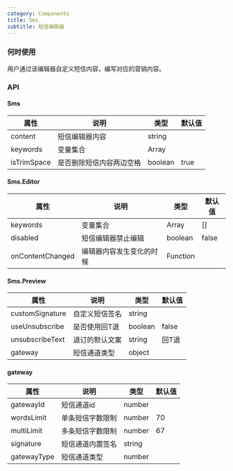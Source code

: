 ```yaml
---
category: Components
title: Sms
subtitle: 短信编辑器
---
```


### 何时使用
用户通过该编辑器自定义短信内容，编写对应的营销内容。

### API

#### Sms
| 属性 | 说明 | 类型 | 默认值 |
| --- | --- | --- | --- |
| content | 短信编辑器内容 | string |  |
| keywords | 变量集合 | Array |  |
| isTrimSpace | 是否删除短信内容两边空格 | boolean | true |

#### Sms.Editor
| 属性 | 说明 | 类型 | 默认值 |
| --- | --- | --- | --- |
| keywords | 变量集合 | Array | [] |
| disabled | 短信编辑器禁止编辑 | boolean | false |
| onContentChanged | 编辑器内容发生变化的时候 | Function |  |

#### Sms.Preview
| 属性 | 说明 | 类型 | 默认值 |
| --- | --- | --- | --- |
| customSignature | 自定义短信签名 | string |  |
| useUnsubscribe | 是否使用回T退 | boolean | false |
| unsubscribeText | 退订的默认文案 | string | 回T退 |
| gateway | 短信通道类型 | object |  |

#### gateway
| 属性 | 说明 | 类型 | 默认值 |
| --- | --- | --- | --- |
| gatewayId | 短信通道id | number |  |
| wordsLimit | 单条短信字数限制 | number | 70 |
| multiLimit | 多条短信字数限制 | number | 67 |
| signature | 短信通道内置签名 | string |  |
| gatewayType | 短信通道类型 | number |  |

